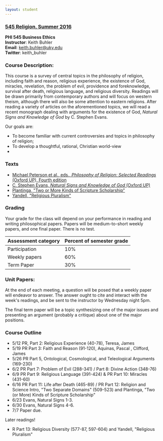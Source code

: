 ```yaml
---
layout: student
---
```


### [545 Religion, Summer 2016](/syllabus545.pdf)
**PHI 545 Business Ethics**  
**Instructor**: Keith Buhler  
**Email**: [keith.buhler@uky.edu](emailto:keith.buhler@uky.edu)  
**Twitter**: keith_buhler  

### Course Description: 

This course is a survey of central topics in the philosophy of religion, including faith and reason, religious experience, the existence of God, miracles, revelation, the problem of evil, providence and foreknowledge, survival after death, religious language, and religious diversity.  Readings will be drawn primarily from contemporary authors and will focus on western theism, although there will also be some attention to eastern religions.  After reading a variety of articles on the aforementioned topics, we will read a recent monograph dealing with arguments for the existence of God, *Natural Signs and Knowledge of God* by C. Stephen Evans.

Our goals are: 

* To become familiar with current controversies and topics in philosophy of religion;
* To develop a thoughtful, rational, Christian world-view
* 

### Texts

* [Michael Peterson et al., eds., *Philosophy of Religion: Selected Readings* (Oxford UP), Fourth edition](http://amzn.to/1QXm5Ga)
* [C. Stephen Evans, *Natural Signs and Knowledge of God* (Oxford UP)](http://amzn.to/1QXm7Ok)
* [Plantinga, "Two or More Kinds of Scripture Scholarship"](https://drive.google.com/open?id=0B0CYQDZ8AWu8U3dHQXpCWUdZSTA)
* [Yandell, "Religious Pluralism"](https://drive.google.com/open?id=0B0CYQDZ8AWu8U3dHQXpCWUdZSTA)


### Grading
Your grade for the class will depend on your performance in reading and writing philosophical papers. Papers will be medium-to-short weekly papers, and one final paper. There is no test. 


|  Assessment category   |  Percent of semester grade |
| -----------------------| ---------------------------|
| Participation          |  10%                       |
| Weekly papers          |  60%                         |
| Term Paper             |  30% |


### Unit Papers:  

At the end of each meeting, a question will be posed that a weekly paper will endeavor to answer. The answer ought to cite and interact with the week's readings, and be sent to the instructor by Wednesday night 5pm. 

The final term paper will be a topic synthesizing one of the major issues and presenting an argument (probably a critique) about one of the major positions. 


### Course Outline

* 5/12 PR, Part 2: Religious Experience (40-78), Teresa, James
* 5/19 PR Part 3: Faith and Reason (91-120), Aquinas, Pascal , Clifford, James
* 5/26 PR Part 5, Ontological, Cosmological, and Teleological Arguments (169-230) 
* 6/2 PR Part 7: Problem of Evil (288-341) / Part 8: Divine Action (348-76)
* 6/9 PR Part 9: Religious Language (391-424) & PR Part 10: Miracles (431-60) 
* 6/16 PR Part 11: Life after Death (465-89) / PR Part 12: Religion and Science Intro, "Two Separate Domains" (509-523) and Plantinga, "Two (or More) Kinds of Scripture Scholarship"
* 6/23 Evans, Natural Signs 1-3. 
* 6/30 Evans, Natural Signs 4-6. 
* 7/7 Paper due.

Later readings!

* R Part 13: Religious Diversity (577-87, 597-604) and Yandell, "Religious Pluralism"


